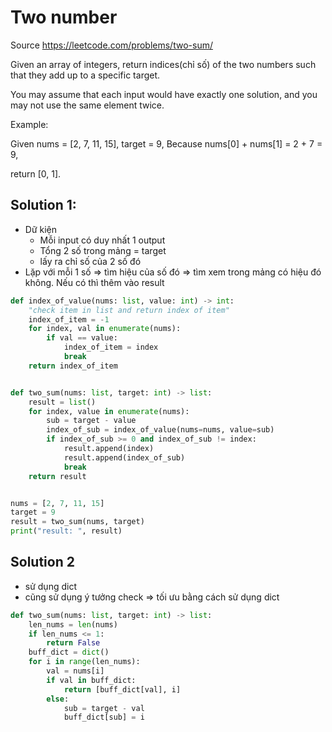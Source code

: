 # Two number
Source https://leetcode.com/problems/two-sum/

Given an array of integers, return indices(chỉ số) of the two numbers such that they add up to a specific target.

You may assume that each input would have exactly one solution, and you may not use the same element twice.

Example:

Given nums = [2, 7, 11, 15], target = 9,
Because nums[0] + nums[1] = 2 + 7 = 9,

return [0, 1].


## Solution 1:
- Dữ kiện
    - Mỗi input có duy nhất 1 output
    - Tổng 2 số trong mảng = target
    - lấy ra chỉ số của 2 số đó
- Lặp với mỗi 1 số => tìm hiệu của số đó => tìm xem trong mảng có hiệu đó không. Nếu có thì thêm vào result

```py
def index_of_value(nums: list, value: int) -> int:
    "check item in list and return index of item"
    index_of_item = -1
    for index, val in enumerate(nums):
        if val == value:
            index_of_item = index
            break
    return index_of_item


def two_sum(nums: list, target: int) -> list:
    result = list()
    for index, value in enumerate(nums):
        sub = target - value
        index_of_sub = index_of_value(nums=nums, value=sub)
        if index_of_sub >= 0 and index_of_sub != index:
            result.append(index)
            result.append(index_of_sub)
            break
    return result


nums = [2, 7, 11, 15]
target = 9
result = two_sum(nums, target)
print("result: ", result)
```


## Solution 2
- sử dụng dict 
- cũng sử dụng ý tưởng check => tối ưu bằng cách sử dụng dict
```py
def two_sum(nums: list, target: int) -> list:
    len_nums = len(nums)
    if len_nums <= 1:
        return False
    buff_dict = dict()
    for i in range(len_nums):
        val = nums[i]
        if val in buff_dict:
            return [buff_dict[val], i]
        else:
            sub = target - val
            buff_dict[sub] = i
```